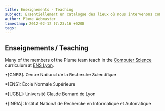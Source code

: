 ```yaml
---
title: Enseignements - Teaching
subject: Essentiellement un catalogue des lieux où nous intervenons comme enseignants.
author: Plume Webmaster
timestamp: 2012-02-12 07:23:16 +0200
tags: 
---
```


## Enseignements / Teaching

Many of the members of the Plume team teach in the [Computer Science][7]
curriculum at [ENS Lyon][3].

[3]: http://www.ens-lyon.fr/
[4]: http://www.inria.fr/
[5]: http://www.univ-lyon1.fr/
[6]: http://www.ens-lyon.fr/LIP/
[7]: http://www.ens-lyon.fr/DI/

*[CNRS]: Centre National de la Recherche Scientifique

*[ENS]: École Normale Supérieure

*[UCBL]: Université Claude Bernard de Lyon

*[INRIA]: Institut National de Recherche en Informatique et Automatique
